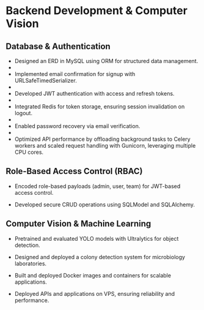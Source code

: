 # **Backend Development & Computer Vision**

## Database & Authentication

* Designed an ERD in MySQL using ORM for structured data management.
* 
* Implemented email confirmation for signup with URLSafeTimedSerializer.
* 
* Developed JWT authentication with access and refresh tokens.
* 
* Integrated Redis for token storage, ensuring session invalidation on logout.
* 
* Enabled password recovery via email verification.
* 
* Optimized API performance by offloading background tasks to Celery workers and scaled request handling with Gunicorn, leveraging multiple CPU cores.

## Role-Based Access Control (RBAC)

* Encoded role-based payloads (admin, user, team) for JWT-based access control.

* Developed secure CRUD operations using SQLModel and SQLAlchemy.

## Computer Vision & Machine Learning

* Pretrained and evaluated YOLO models with Ultralytics for object detection.

* Designed and deployed a colony detection system for microbiology laboratories.

* Built and deployed Docker images and containers for scalable applications.

* Deployed APIs and applications on VPS, ensuring reliability and performance.